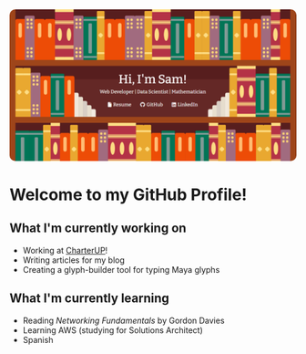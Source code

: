 <!--
**CapSnCrunch/capsncrunch** is a ✨ _special_ ✨ repository because its `README.md` (this file) appears on your GitHub profile.

Here are some ideas to get you started:

- 🔭 I’m currently working on ...
- 🌱 I’m currently learning ...
- 👯 I’m looking to collaborate on ...
- 🤔 I’m looking for help with ...
- 💬 Ask me about ...
- 📫 How to reach me: ...
- 😄 Pronouns: ...
- ⚡ Fun fact: ...
-->

<a href='https://samuelperales.xyz/'>
  <img src='hello.PNG' style='width: full; border-radius: 10px;'>
</a>

# Welcome to my GitHub Profile!

## What I'm currently working on
- Working at <a href='https://www.charterup.com/'>CharterUP</a>!
- Writing articles for my blog
- Creating a glyph-builder tool for typing Maya glyphs

## What I'm currently learning
- Reading <em>Networking Fundamentals</em> by Gordon Davies
- Learning AWS (studying for Solutions Architect)
- Spanish
